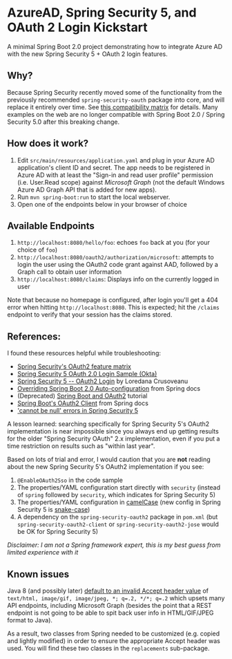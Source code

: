 AzureAD, Spring Security 5, and OAuth 2 Login Kickstart
======
A minimal Spring Boot 2.0 project demonstrating how to integrate Azure AD with the new Spring Security 5 + OAuth 2 login features.

## Why?
Because Spring Security recently moved some of the functionality from the previously recommended `spring-security-oauth` package into core, and will replace it entirely over time. See [this compatibility matrix](https://github.com/spring-projects/spring-security/wiki/OAuth-2.0-Features-Matrix) for details. Many examples on the web are no longer compatible with Spring Boot 2.0 / Spring Security 5.0 after this breaking change.

## How does it work?
1. Edit `src/main/resources/application.yaml` and plug in your Azure AD application's client ID and secret. The app needs to be registered in Azure AD with at least the "Sign-in and read user profile" permission (i.e. User.Read scope) against *Microsoft Graph* (not the default Windows Azure AD Graph API that is added for new apps).
2. Run `mvn spring-boot:run` to start the local webserver.
3. Open one of the endpoints below in your browser of choice

## Available Endpoints
1. `http://localhost:8080/hello/foo`: echoes `foo` back at you (for your choice of `foo`)
2. `http://localhost:8080/oauth2/authorization/microsoft`: attempts to login the user using the OAuth2 code grant against AAD, followed by a Graph call to obtain user information 
3. `http://localhost:8080/claims`: Displays info on the currently logged in user

Note that because no homepage is configured, after login you'll get a 404 error when hitting `http://localhost:8080`. This is expected; hit the `/claims` endpoint to verify that your session has the claims stored.

## References:
I found these resources helpful while troubleshooting:

-   [Spring Security's OAuth2 feature matrix](https://github.com/spring-projects/spring-security/wiki/OAuth-2.0-Features-Matrix)
-   [Spring Security 5 OAuth 2.0 Login Sample (Okta)](https://github.com/spring-projects/spring-security/tree/master/samples/boot/oauth2login#okta-login)
-   [Spring Security 5 -- OAuth2 Login](http:/www.baeldung.com/spring-security-5-oauth2-login) by Loredana Crusoveanu
-   [Overriding Spring Boot 2.0 Auto-configuration](https:/docs.spring.io/spring-security/site/docs/5.0.3.RELEASE/reference/htmlsingle#jc-oauth2login-completely-override-autoconfiguration) from Spring docs
-   (Deprecated) [Spring Boot and OAuth2](https://spring.io/guides/tutorials/spring-boot-oauth2/) tutorial
-   [Spring Boot's OAuth2 Client](https:/docs.spring.io/spring-boot/docs/current/reference/html/boot-features-security.html#boot-features-security-oauth2-client) from Spring docs
-   ['cannot be null' errors in Spring Security 5](https://stackoverflow.com/questions/49315552/authorizationgranttype-cannot-be-null-in-spring-security-5-oauth-client-and-spri)

A lesson learned: searching specifically for Spring Security 5's OAuth2 implementation is near impossible since you always end up getting results for the older "Spring Security OAuth" 2.x implementation, even if you put a time restriction on results such as "within last year".

Based on lots of trial and error, I would caution that you are **not** reading about the new Spring Security 5's OAuth2 implementation if you see:
1. `@EnableOAuth2Sso` in the code sample
2. The properties/YAML configuration start directly with `security` (instead of `spring` followed by `security`, which indicates for Spring Security 5)
3. The properties/YAML configuration in [camelCase](https://github.com/spring-guides/tut-spring-boot-oauth2/blob/master/auth-server/src/main/resources/application.yml) (new config in Spring Security 5 is [snake-case](https://github.com/spring-projects/spring-security/blob/master/samples/boot/oauth2login/src/main/resources/application.yml))
4. A dependency on the `spring-security-oauth2` package in `pom.xml` (but `spring-security-oauth2-client` or `spring-security-oauth2-jose` would be OK for Spring Security 5)

*Disclaimer: I am not a Spring framework expert, this is my best guess from limited experience with it*

## Known issues
Java 8 (and possibly later) [default to an invalid Accept header value](https://bugs.openjdk.java.net/browse/JDK-8163921) of `text/html, image/gif, image/jpeg, *; q=.2, */*; q=.2` which upsets many API endpoints, including Microsoft Graph (besides the point that a REST endpoint is not going to be able to spit back user info in HTML/GIF/JPEG format to Java).

As a result, two classes from Spring needed to be customized (e.g. copied and lightly modified) in order to ensure the appropriate Accept header was used. You will find these two classes in the `replacements` sub-package.
